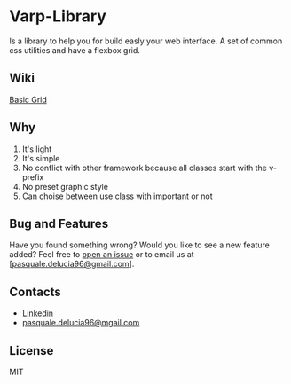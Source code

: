 # Varp-Library
Is a library to help you for build easly your web interface.
A set of common css utilities and have a flexbox grid.

## Wiki

[Basic Grid](https://github.com/VarPDev/varp-libraries/wiki)

## Why

1. It's light
2. It's simple
3. No conflict with other framework because all classes start with the v- prefix
4. No preset graphic style
5. Can choise between use class with important or not

## Bug and Features

Have you found something wrong? Would you like to see a new feature added? 
Feel free to [open an issue](https://github.com/VarPDev/varp-libraries/issues) or to email us at [pasquale.delucia96@gmail.com].

## Contacts

* [Linkedin](https://www.linkedin.com/in/pasquale-de-lucia-web-dev/)
* [pasquale.delucia96@mgail.com](pasquale.delucia96@mgail.com)

## License

MIT
